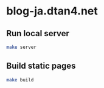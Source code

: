 # blog-ja.dtan4.net

## Run local server

```bash
make server
```

## Build static pages

```bash
make build
```
